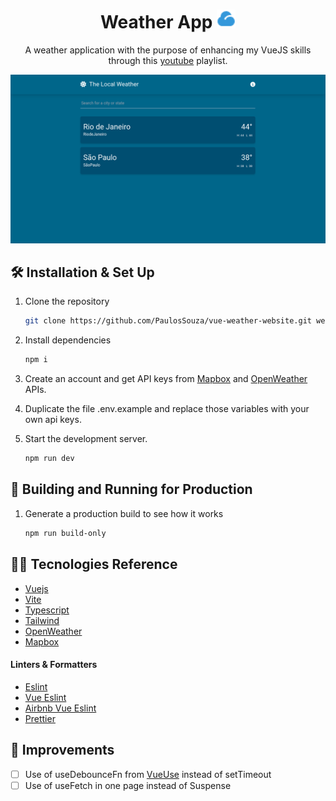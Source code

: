 <h1 align="center"> Weather App <img src="./.github/cloud-fill.png" width="30" height="30" /></h1>
<p align="center">
    A weather application with the purpose of enhancing my VueJS skills 
    through this <a href="https://www.youtube.com/watch?v=gUsBaB5ViAo&list=PL4cUxeGkcC9hfoy8vFQ5tbXO3vY0xhhUZ" target="_blank">youtube</a> playlist.
</p>

![home](./.github/home.png)

## 🛠 Installation & Set Up

1. Clone the repository

   ```sh
   git clone https://github.com/PaulosSouza/vue-weather-website.git weather-app
   ```

2. Install dependencies

   ```sh
   npm i
   ```

3. Create an account and get API keys from [Mapbox](https://www.mapbox.com/) and [OpenWeather](https://openweathermap.org/) APIs.

4. Duplicate the file .env.example and replace those variables with your own api keys.

5. Start the development server.

   ```sh
   npm run dev
   ```

## 🚀 Building and Running for Production

1. Generate a production build to see how it works

   ```sh
   npm run build-only
   ```

## 🧑‍💻 Tecnologies Reference

- [Vuejs](https://vuejs.org/)
- [Vite](https://vitejs.dev/)
- [Typescript](https://www.typescriptlang.org/)
- [Tailwind](https://tailwindcss.com/)
- [OpenWeather](https://openweathermap.org/)
- [Mapbox](https://www.mapbox.com/)

#### Linters & Formatters

- [Eslint](https://eslint.org/)
- [Vue Eslint](https://eslint.vuejs.org/)
- [Airbnb Vue Eslint](https://github.com/vuejs/eslint-config-airbnb/tree/main/packages/eslint-config-airbnb-with-typescript#readme/)
- [Prettier](https://prettier.io/)

## 🚧 Improvements

- [ ] Use of useDebounceFn from [VueUse](https://vueuse.org/) instead of setTimeout
- [ ] Use of useFetch in one page instead of Suspense
